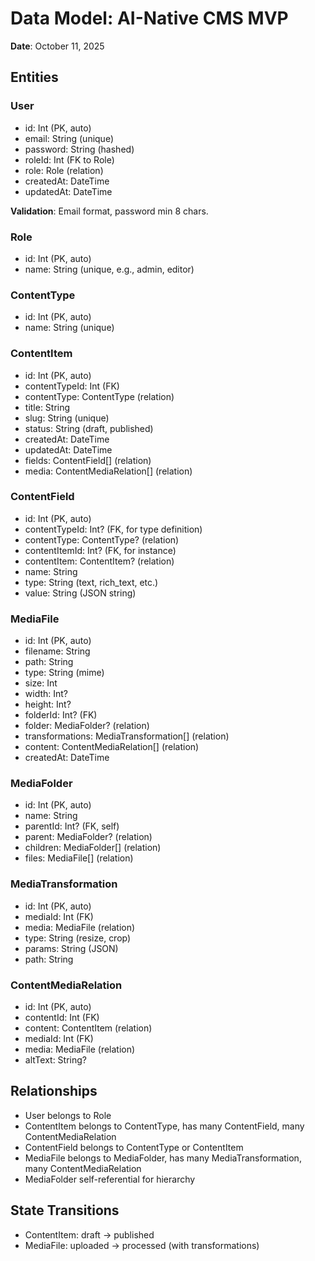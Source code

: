 # Data Model: AI-Native CMS MVP

**Date**: October 11, 2025

## Entities

### User
- id: Int (PK, auto)
- email: String (unique)
- password: String (hashed)
- roleId: Int (FK to Role)
- role: Role (relation)
- createdAt: DateTime
- updatedAt: DateTime

**Validation**: Email format, password min 8 chars.

### Role
- id: Int (PK, auto)
- name: String (unique, e.g., admin, editor)

### ContentType
- id: Int (PK, auto)
- name: String (unique)

### ContentItem
- id: Int (PK, auto)
- contentTypeId: Int (FK)
- contentType: ContentType (relation)
- title: String
- slug: String (unique)
- status: String (draft, published)
- createdAt: DateTime
- updatedAt: DateTime
- fields: ContentField[] (relation)
- media: ContentMediaRelation[] (relation)

### ContentField
- id: Int (PK, auto)
- contentTypeId: Int? (FK, for type definition)
- contentType: ContentType? (relation)
- contentItemId: Int? (FK, for instance)
- contentItem: ContentItem? (relation)
- name: String
- type: String (text, rich_text, etc.)
- value: String (JSON string)

### MediaFile
- id: Int (PK, auto)
- filename: String
- path: String
- type: String (mime)
- size: Int
- width: Int?
- height: Int?
- folderId: Int? (FK)
- folder: MediaFolder? (relation)
- transformations: MediaTransformation[] (relation)
- content: ContentMediaRelation[] (relation)
- createdAt: DateTime

### MediaFolder
- id: Int (PK, auto)
- name: String
- parentId: Int? (FK, self)
- parent: MediaFolder? (relation)
- children: MediaFolder[] (relation)
- files: MediaFile[] (relation)

### MediaTransformation
- id: Int (PK, auto)
- mediaId: Int (FK)
- media: MediaFile (relation)
- type: String (resize, crop)
- params: String (JSON)
- path: String

### ContentMediaRelation
- id: Int (PK, auto)
- contentId: Int (FK)
- content: ContentItem (relation)
- mediaId: Int (FK)
- media: MediaFile (relation)
- altText: String?

## Relationships
- User belongs to Role
- ContentItem belongs to ContentType, has many ContentField, many ContentMediaRelation
- ContentField belongs to ContentType or ContentItem
- MediaFile belongs to MediaFolder, has many MediaTransformation, many ContentMediaRelation
- MediaFolder self-referential for hierarchy

## State Transitions
- ContentItem: draft → published
- MediaFile: uploaded → processed (with transformations)